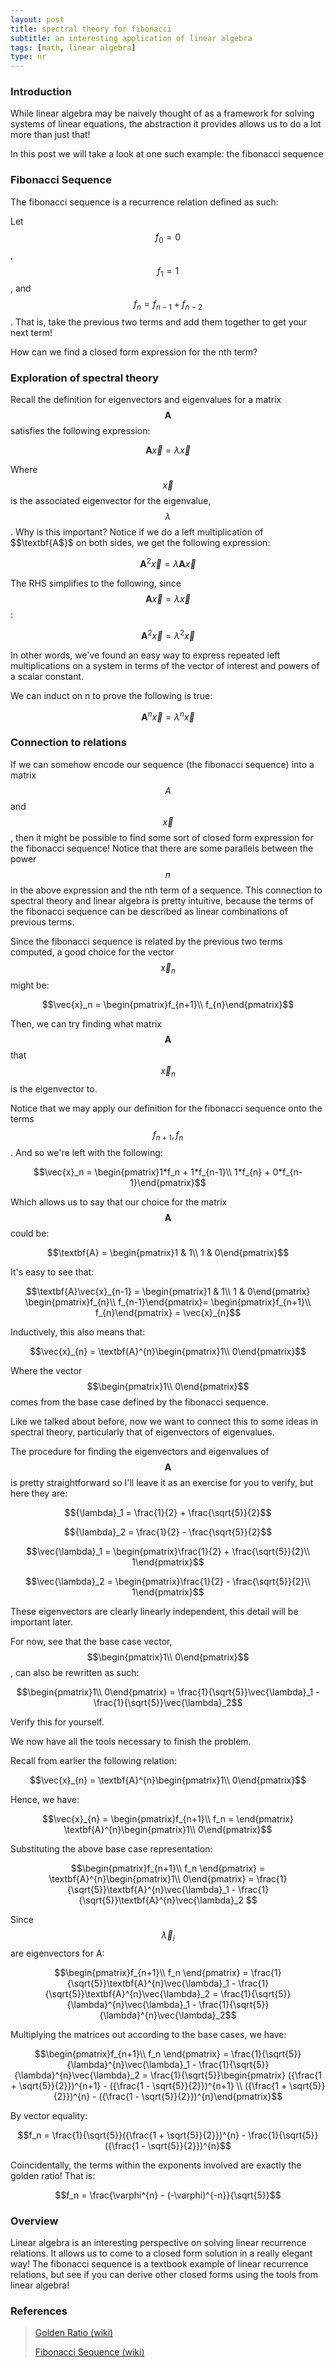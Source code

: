```yaml
---
layout: post
title: spectral theory for fibonacci
subtitle: an interesting application of linear algebra
tags: [math, linear algebra]
type: nr
---
```


### Introduction

While linear algebra may be naively thought of as a framework for solving systems of linear equations, the abstraction it provides allows us to do a lot more than just that! 

In this post we will take a look at one such example: the fibonacci sequence

### Fibonacci Sequence

The fibonacci sequence is a recurrence relation defined as such:

Let $$f_0 = 0$$, $$f_1 = 1$$, and $$f_n = f_{n-1} + f_{n-2}$$. That is, take the previous two terms and add them together to get your next term! 

How can we find a closed form expression for the nth term?

### Exploration of spectral theory

Recall the definition for eigenvectors and eigenvalues for a matrix $$\textbf{A}$$ satisfies the following expression:

$$\textbf{A}\vec{x} = \lambda \vec{x}$$

Where $$\vec{x}$$ is the associated eigenvector for the eigenvalue, $$\lambda$$. Why is this important? Notice if we do a left multiplication of $$\textbf{A$}$ on both sides, we get the following expression: 

$$\textbf{A}^2\vec{x} = \lambda \textbf{A}\vec{x}$$

The RHS simplifies to the following, since $$\textbf{A}\vec{x} = \lambda \vec{x}$$:

$$\textbf{A}^2\vec{x} = \lambda^2\vec{x}$$

In other words, we've found an easy way to express repeated left multiplications on a system in terms of the vector of interest and powers of a scalar constant.

We can induct on n to prove the following is true: 

$$\textbf{A}^n\vec{x} = \lambda^n\vec{x}$$


### Connection to relations 

If we can somehow encode our sequence (the fibonacci sequence) into a matrix $$A$$ and $$\vec{x}$$, then it might be possible to find some sort of closed form expression for the fibonacci sequence! Notice that there are some parallels between the power $$n$$ in the above expression and the nth term of a sequence. This connection to spectral theory and linear algebra is pretty intuitive, because the terms of the fibonacci sequence can be described as linear combinations of previous terms. 

Since the fibonacci sequence is related by the previous two terms computed, a good choice for the vector $$\vec{x}_n$$ might be:

$$\vec{x}_n = \begin{pmatrix}f_{n+1}\\ f_{n}\end{pmatrix}$$

Then, we can try finding what matrix $$\textbf{A}$$ that $$\vec{x}_n$$ is the eigenvector to. 

Notice that we may apply our definition for the fibonacci sequence onto the terms $$f_{n+1}, f_n$$. And so we're left with the following: 

$$\vec{x}_n = \begin{pmatrix}1*f_n + 1*f_{n-1}\\ 1*f_{n} + 0*f_{n-1}\end{pmatrix}$$

Which allows us to say that our choice for the matrix $$\textbf{A}$$ could be:

$$\textbf{A} = \begin{pmatrix}1 & 1\\ 1 & 0\end{pmatrix}$$

It's easy to see that:

$$\textbf{A}\vec{x}_{n-1} = \begin{pmatrix}1 & 1\\ 1 & 0\end{pmatrix} \begin{pmatrix}f_{n}\\ f_{n-1}\end{pmatrix}= \begin{pmatrix}f_{n+1}\\ f_{n}\end{pmatrix} = \vec{x}_{n}$$


Inductively, this also means that:

$$\vec{x}_{n} = \textbf{A}^{n}\begin{pmatrix}1\\ 0\end{pmatrix}$$

Where the vector $$\begin{pmatrix}1\\ 0\end{pmatrix}$$ comes from the base case defined by the fibonacci sequence.

Like we talked about before, now we want to connect this to some ideas in spectral theory, particularly that of eigenvectors of eigenvalues.

The procedure for finding the eigenvectors and eigenvalues of $$\textbf{A}$$ is pretty straightforward so I'll leave it as an exercise for you to verify, but here they are:

$${\lambda}_1 = \frac{1}{2} + \frac{\sqrt{5}}{2}$$

$${\lambda}_2 = \frac{1}{2} - \frac{\sqrt{5}}{2}$$

$$\vec{\lambda}_1 = \begin{pmatrix}\frac{1}{2} + \frac{\sqrt{5}}{2}\\ 1\end{pmatrix}$$

$$\vec{\lambda}_2 = \begin{pmatrix}\frac{1}{2} - \frac{\sqrt{5}}{2}\\ 1\end{pmatrix}$$

These eigenvectors are clearly linearly independent, this detail will be important later.

For now, see that the base case vector, $$\begin{pmatrix}1\\ 0\end{pmatrix}$$, can also be rewritten as such:

$$\begin{pmatrix}1\\ 0\end{pmatrix} = \frac{1}{\sqrt{5}}\vec{\lambda}_1 - \frac{1}{\sqrt{5}}\vec{\lambda}_2$$

Verify this for yourself.

We now have all the tools necessary to finish the problem. 

Recall from earlier the following relation:

$$\vec{x}_{n} = \textbf{A}^{n}\begin{pmatrix}1\\ 0\end{pmatrix}$$

Hence, we have:

$$\vec{x}_{n} = \begin{pmatrix}f_{n+1}\\ f_n = \end{pmatrix}  \textbf{A}^{n}\begin{pmatrix}1\\ 0\end{pmatrix}$$

Substituting the above base case representation:

$$\begin{pmatrix}f_{n+1}\\ f_n \end{pmatrix} = \textbf{A}^{n}\begin{pmatrix}1\\ 0\end{pmatrix} = \frac{1}{\sqrt{5}}\textbf{A}^{n}\vec{\lambda}_1 - \frac{1}{\sqrt{5}}\textbf{A}^{n}\vec{\lambda}_2 $$


Since $$\vec{\lambda}_i$$ are eigenvectors for A:

$$\begin{pmatrix}f_{n+1}\\ f_n \end{pmatrix} = \frac{1}{\sqrt{5}}\textbf{A}^{n}\vec{\lambda}_1 - \frac{1}{\sqrt{5}}\textbf{A}^{n}\vec{\lambda}_2 = \frac{1}{\sqrt{5}}{\lambda}^{n}\vec{\lambda}_1 - \frac{1}{\sqrt{5}}{\lambda}^{n}\vec{\lambda}_2$$

Multiplying the matrices out according to the base cases, we have:

$$\begin{pmatrix}f_{n+1}\\ f_n \end{pmatrix} = \frac{1}{\sqrt{5}}{\lambda}^{n}\vec{\lambda}_1 - \frac{1}{\sqrt{5}}{\lambda}^{n}\vec{\lambda}_2 = \frac{1}{\sqrt{5}}\begin{pmatrix} 
({\frac{1 + \sqrt{5}}{2}})^{n+1} -  ({\frac{1 - \sqrt{5}}{2}})^{n+1} \\ ({\frac{1 + \sqrt{5}}{2}})^{n} -  ({\frac{1 - \sqrt{5}}{2}})^{n}\end{pmatrix}$$

By vector equality:

$$f_n = \frac{1}{\sqrt{5}}({\frac{1 + \sqrt{5}}{2}})^{n} -  \frac{1}{\sqrt{5}}({\frac{1 - \sqrt{5}}{2}})^{n}$$

Coincidentally, the terms within the exponents involved are exactly the golden ratio! That is:

$$f_n = \frac{\varphi^{n} -  (-\varphi)^{-n}}{\sqrt{5}}$$

### Overview

Linear algebra is an interesting perspective on solving linear recurrence relations. It allows us to come to a closed form solution in a really elegant way! The fibonacci sequence is a textbook example of linear recurrence relations, but see if you can derive other closed forms using the tools from linear algebra!

### References

>[Golden Ratio (wiki)](https://en.wikipedia.org/wiki/Golden_ratio)
>
>[Fibonacci Sequence (wiki)](https://en.wikipedia.org/wiki/Fibonacci_sequence#Relation_to_the_golden_ratio)

